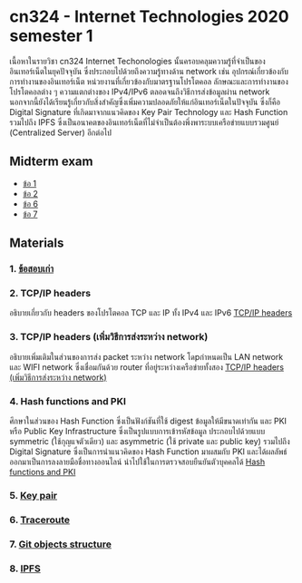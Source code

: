 # cn324 - Internet Technologies 2020 semester 1
เนื้อหาในรายวิชา cn324 Internet Techonologies นั้นครอบคลุมความรู้ที่จำเป็นของอินเทอร์เน็ตในยุคปัจจุบัน ซึ่งประกอบไปด้วยถึงความรู้ทางด้าน network เช่น อุปกรณ์เกี่ยวข้องกับการทำงานของอินเทอร์เน็ต หน่วยงานที่เกี่ยวข้องกับมาตรฐานโปรโตคอล ลักษณะและการทำงานของโปรโตคอลต่าง ๆ ความแตกต่างของ IPv4/IPv6 ตลอดจนถึงวิธีการส่งข้อมูลผ่าน network นอกจากนี้ยังได้เรียนรู้เกี่ยวกับสิ่งสำคัญซึ่งเพิ่มความปลอดภัยให้แก่อินเทอร์เน็ตในปัจจุบัน ซึ่งก็คือ Digital Signature ที่เกิดมาจากแนวคิดของ Key Pair Technology และ Hash Function รวมไปถึง IPFS ซึ่งเป็นอนาคตของอินเทอร์เน็ตที่ไม่จำเป็นต้องพึ่งพาระบบเครือข่ายแบบรวมศูนย์ (Centralized Server) อีกต่อไป

## Midterm exam
- [ข้อ 1](https://youtu.be/EIPNZAGMSZc)
- [ข้อ 2](https://youtu.be/2rz3v2JLqRU)
- [ข้อ 6](https://youtu.be/Ch9F8j0ZSlI)
- [ข้อ 7](https://youtu.be/lmtC7YhDqrs)

## Materials
### 1. [ข้อสอบเก่า](https://youtu.be/vAZFbvOROug)
### 2. TCP/IP headers 
อธิบายเกี่ยวกับ headers ของโปรโตคอล TCP และ IP ทั้ง IPv4 และ IPv6
[TCP/IP headers](https://youtu.be/ki53k7tfotc)
### 3. TCP/IP headers (เพิ่มวิธีการส่งระหว่าง network)
อธิบายเพิ่มเติมในส่วนของการส่ง packet ระหว่าง network โดpกำหนดเป็น LAN network และ WIFI network ซึ่งเชื่อมกันด้วย router ที่อยู่ระหว่างเครือข่ายทั้งสอง
[TCP/IP headers (เพิ่มวิธีการส่งระหว่าง network)](https://youtu.be/7yGRjiYn2CM)
### 4. Hash functions and PKI
ศึกษาในส่วนของ Hash Function ซึ่งเป็นฟังก์ชันที่ใช้ digest ข้อมูลให้มีขนาดเท่ากัน และ PKI หรือ Public Key Infrastructure ซึ่งเป็นรูปแบบการเข้ารหัสข้อมูล ประกอบไปด้วยแบบ symmetric (ใช้กุญแจตัวเดียว) และ asymmetric (ใช้ private และ public key) รวมไปถึง Digital Signature ซึ่งเป็นการนำแนวคิดของ Hash Function มาผสมกับ PKI และได้ผลลัพธ์ออกมาเป็นการลงลายมือชื่อทางออนไลน์ นำไปใช้ในการตรวจสอบยืนยันตัวบุคคลได้
[Hash functions and PKI](https://youtu.be/vAZFbvOROug)
### 5. [Key pair](https://youtu.be/DPmdFAXuIBw)
### 6. [Traceroute](https://youtu.be/QBNvroTTlDU)
### 7. [Git objects structure](https://youtu.be/pszhYeB_qZg)
### 8. [IPFS](https://youtu.be/gQ6CjGrtQUg)
